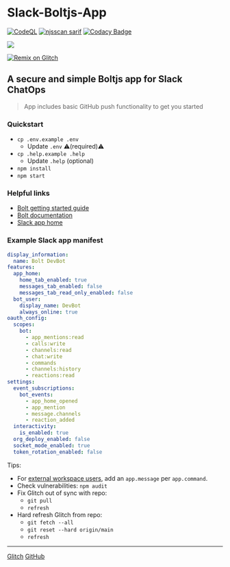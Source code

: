 # Slack-Boltjs-App

[![CodeQL](https://github.com/JosiahSiegel/slack-boltjs-app/actions/workflows/codeql.yml/badge.svg)](https://github.com/JosiahSiegel/slack-bolt/actions/workflows/codeql.yml)
[![njsscan sarif](https://github.com/JosiahSiegel/slack-boltjs-app/actions/workflows/njsscan.yml/badge.svg)](https://github.com/JosiahSiegel/slack-bolt/actions/workflows/njsscan.yml)
[![Codacy Badge](https://app.codacy.com/project/badge/Grade/3f3ee15eaf3f4c81915d658008e01c3f)](https://app.codacy.com/gh/JosiahSiegel/slack-boltjs-app/dashboard?utm_source=gh&utm_medium=referral&utm_content=&utm_campaign=Badge_grade)

![](https://avatars.slack-edge.com/2023-04-24/5159910288243_7af56ae264408f296381_128.png)

<a href="https://glitch.com/edit/#!/remix/slack-boltjs-app"><img alt="Remix on Glitch" src="https://cdn.gomix.com/f3620a78-0ad3-4f81-a271-c8a4faa20f86%2Fremix-button.svg"></a>

## A secure and simple Boltjs app for Slack ChatOps

> App includes basic GitHub push functionality to get you started

### Quickstart
* `cp .env.example .env`
  * Update `.env` ⚠️(required)⚠️
* `cp .help.example .help`
  * Update `.help` (optional)
* `npm install`
* `npm start`

### Helpful links

* [Bolt getting started guide](https://api.slack.com/start/building/bolt)
* [Bolt documentation](https://slack.dev/bolt)
* [Slack app home](https://api.slack.com/apps)

### Example Slack app manifest

```yml
display_information:
  name: Bolt DevBot
features:
  app_home:
    home_tab_enabled: true
    messages_tab_enabled: false
    messages_tab_read_only_enabled: false
  bot_user:
    display_name: DevBot
    always_online: true
oauth_config:
  scopes:
    bot:
      - app_mentions:read
      - calls:write
      - channels:read
      - chat:write
      - commands
      - channels:history
      - reactions:read
settings:
  event_subscriptions:
    bot_events:
      - app_home_opened
      - app_mention
      - message.channels
      - reaction_added
  interactivity:
    is_enabled: true
  org_deploy_enabled: false
  socket_mode_enabled: true
  token_rotation_enabled: false
```

Tips:

* For [external workspace users][1], add an `app.message` per `app.command`.
* Check vulnerabilities: `npm audit`
* Fix Glitch out of sync with repo:
  * `git pull`
  * `refresh`
* Hard refresh Glitch from repo:
  * `git fetch --all`
  * `git reset --hard origin/main`
  * `refresh`

---

[Glitch](https://glitch.com/~slack-boltjs-app)
[GitHub](https://github.com/JosiahSiegel/slack-boltjs-app)


[1]: https://slack.com/help/articles/115004151203-Slack-Connect-guide--work-with-external-organizations
